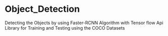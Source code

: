 # Object_Detection

Detecting the Objects by using Faster-RCNN Algorithm with Tensor flow Api Library for Training and Testing using the COCO Datasets 
